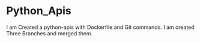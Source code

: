# Python_Apis
I am Created a python-apis with Dockerfile and Git commands.
I am created Three Branches and merged them.

